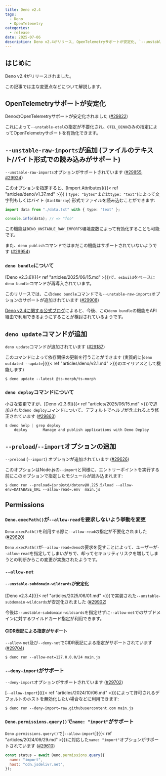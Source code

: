 ```yaml
---
title: Deno v2.4
tags:
  - Deno
  - OpenTelemetry
categories:
  - release
date: 2025-07-06
description: Deno v2.4がリリース, OpenTelemetryサポートが安定化, `--unstable-raw-imports`が追加 (ファイルのテキスト/バイト形式での読み込みがサポート), `deno bundle`について, `deno update`コマンドが追加, `deno deploy`コマンドについて, `--preload`/`--import`オプションの追加, `Deno.execPath()`で`--allow-read`が不要化, `--unstable-subdomain-wildcards`が安定化, `--allow-net`でCIDR表記による指定がサポート, `--deny-import`がサポート
---
```


## はじめに

Deno v2.4がリリースされました。

この記事では主な変更点などについて解説します。

## OpenTelemetryサポートが安定化

DenoのOpenTelemetryサポートが安定化されました ([#29822](https://github.com/denoland/deno/pull/29822))

これによって`--unstable-otel`の指定が不要化され、`OTEL_DENO`のみの指定によってOpenTelemetryサポートを有効化できます。

## `--unstable-raw-imports`が追加 (ファイルのテキスト/バイト形式での読み込みがサポート)

`--unstable-raw-imports`オプションがサポートされています ([#29855](https://github.com/denoland/deno/pull/29855), [#29924](https://github.com/denoland/deno/pull/29924))

このオプションを指定すると、[Import Attributes]({{< ref "articles/deno/v1.37.md" >}}) (
`type: "bytes"`または`type: "text"`)によって文字列もしくはバイト (`Uint8Array`) 形式でファイルを読み込むことができます:

```typescript
import data from "./data.txt" with { type: "text" };

console.info(data); // => "foo"
```

この機能は`DENO_UNSTABLE_RAW_IMPORTS`環境変数によって有効化することも可能です。

また、`deno publish`コマンドではまだこの機能はサポートされていないようです ([#29954](https://github.com/denoland/deno/pull/29954))

### `deno bundle`について

[Deno v2.3.6]({{< ref "articles/2025/06/15.md" >}})で、`esbuild`をベースに`deno bundle`コマンドが再導入されています。

このリリースでは、この`deno bundle`コマンドでも`--unstable-raw-imports`オプションのサポートが追加されています ([#29908](https://github.com/denoland/deno/pull/29908))

[Deno v2.4に関する公式ブログ](https://deno.com/blog/v2.4)によると、今後、この`deno bundle`の機能をAPI経由で利用できるようにすることが検討されているようです。

## `deno update`コマンドが追加

`deno update`コマンドが追加されています ([#29187](https://github.com/denoland/deno/pull/29187))

このコマンドによって依存関係の更新を行うことができます (実質的に[`deno outdated --update`]({{< ref "articles/deno/v2.1.md" >}})のエイリアスとして機能します)

```shell
$ deno update --latest @ts-morph/ts-morph
```

### `deno deploy`コマンドについて

小さな変更ですが、[Deno v2.3.6]({{< ref "articles/2025/06/15.md" >}})で追加された`deno deploy`コマンドについて、デフォルトでヘルプが含まれるよう修正されています ([#29863](https://github.com/denoland/deno/pull/29863))

```shell
$ deno help | grep deploy
    deploy       Manage and publish applications with Deno Deploy
```

## `--preload`/`--import`オプションの追加

 `--preload` (`--import`) オプションが追加されています ([#29626](https://github.com/denoland/deno/pull/29626))

このオプションはNode.jsの`--import`と同様に、エントリーポイントを実行する前にこのオプションで指定したモジュールが読み込まれます:

```shell
$ deno run --preload=jsr:@std/dotenv@0.225.5/load --allow-env=DATABASE_URL --allow-read=.env  main.js
```

## Permissions

### `Deno.execPath()`が`--allow-read`を要求しないよう挙動を変更

`Deno.execPath()`を利用する際に`--allow-read`の指定が不要化されました ([#29620](https://github.com/denoland/deno/pull/29620))

`Deno.execPath()`が`--allow-read=deno`の要求を促すことによって、ユーザーが`--allow-read`を指定してしまいがちで、却ってセキュリティリスクを増してしまうとの判断からこの変更が実施されたようです。

### `--allow-net`

#### `--unstable-subdomain-wildcards`が安定化

[Deno v2.3.4]({{< ref "articles/2025/06/01.md" >}})で実装された`--unstable-subdomain-wildcards`が安定化されました ([#29902](https://github.com/denoland/deno/pull/29902))

今後は`--unstable-subdomain-wildcards`を指定せずに`--allow-net`でのサブドメインに対するワイルドカード指定が利用できます。

#### CIDR表記による指定がサポート

`--allow-net`及び`--deny-net`でCIDR表記による指定がサポートされています ([#29704](https://github.com/denoland/deno/pull/29704))

```shell
$ deno run --allow-net=127.0.0.0/24 main.js
```

### `--deny-import`がサポート

`--deny-import`オプションがサポートされています ([#29702](https://github.com/denoland/deno/pull/29702))

[`--allow-import`]({{< ref "articles/2024/10/06.md" >}})によって許可されるデフォルトのホストを無効化したい場合などに利用できます:

```shell
$ deno run --deny-import=raw.githubusercontent.com main.js
```

### `Deno.permissions.query()`で`name: "import"`がサポート

`Deno.permissions.query()`で[`--allow-import`]({{< ref "articles/2024/09/29.md" >}})に対応した`name: "import"`オプションがサポートされています ([#29610](https://github.com/denoland/deno/pull/29610))

```javascript
const status = await Deno.permissions.query({
  name: "import",
  host: "cdn.jsdelivr.net",
});
```
